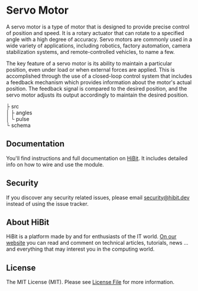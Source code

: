 # Servo Motor
A servo motor is a type of motor that is designed to provide precise control of position and speed. It is a rotary actuator that can rotate to a specified angle with a high degree of accuracy. Servo motors are commonly used in a wide variety of applications, including robotics, factory automation, camera stabilization systems, and remote-controlled vehicles, to name a few.  

The key feature of a servo motor is its ability to maintain a particular position, even under load or when external forces are applied. This is accomplished through the use of a closed-loop control system that includes a feedback mechanism which provides information about the motor's actual position. The feedback signal is compared to the desired position, and the servo motor adjusts its output accordingly to maintain the desired position.
  
├ src  
│  ├ angles  
│  └ pulse  
└ schema  

## Documentation
You'll find instructions and full documentation on [HiBit](https://www.hibit.dev/posts/101/how-to-control-servo-motor-with-arduino). It includes detailed info on how to wire and use the module.

## Security
If you discover any security related issues, please email security@hibit.dev instead of using the issue tracker.

## About HiBit
HiBit is a platform made by and for enthusiasts of the IT world. [On our website](https://www.hibit.dev) you can read and comment on technical articles, tutorials, news ... and everything that may interest you in the computing world.

## License
The MIT License (MIT). Please see [License File](LICENSE) for more information.
